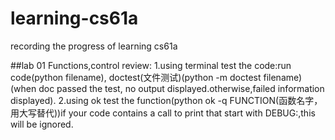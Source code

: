 # learning-cs61a
recording the progress of learning cs61a

##lab 01 Functions,control
review:
1.using terminal test the code:run code(python filename), 
doctest(文件测试)(python -m doctest filename)(when doc passed the test, no output displayed.otherwise,failed information displayed).
2.using ok test the function(python ok -q FUNCTION(函数名字，用大写替代))if your code contains a call to print that start with DEBUG:,this will be ignored.
